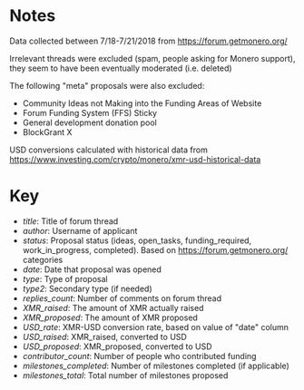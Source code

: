# Notes
Data collected between 7/18-7/21/2018 from https://forum.getmonero.org/

Irrelevant threads were excluded (spam, people asking for Monero support), they seem to have been eventually moderated (i.e. deleted)

The following "meta" proposals were also excluded:
* Community Ideas not Making into the Funding Areas of Website
* Forum Funding System (FFS) Sticky
* General development donation pool
* BlockGrant X

USD conversions calculated with historical data from https://www.investing.com/crypto/monero/xmr-usd-historical-data

# Key
* *title*: Title of forum thread
* *author*: Username of applicant
* *status*: Proposal status (ideas, open_tasks, funding_required, work_in_progress, completed). Based on https://forum.getmonero.org/ categories
* *date*: Date that proposal was opened
* *type*: Type of proposal
* *type2*: Secondary type (if needed)
* *replies_count*: Number of comments on forum thread
* *XMR_raised*: The amount of XMR actually raised
* *XMR_proposed*: The amount of XMR proposed
* *USD_rate*: XMR-USD conversion rate, based on value of "date" column
* *USD_raised*: XMR_raised, converted to USD
* *USD_proposed*: XMR_proposed, converted to USD
* *contributor_count*: Number of people who contributed funding
* *milestones_completed*: Number of milestones completed (if applicable)
* *milestones_total*: Total number of milestones proposed
